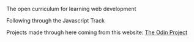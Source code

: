 The open curriculum for learning web development

Following through the Javascript Track

Projects made through here coming from this website: [The Odin Project](http://theodinproject.com)

